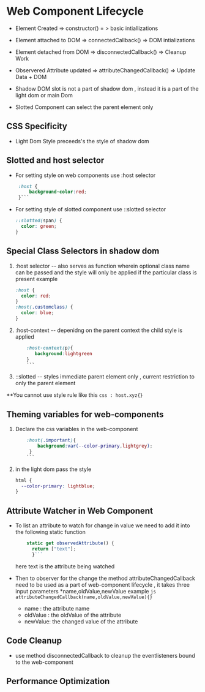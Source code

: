 # Web Component Lifecycle

- Element Created => constructor() = > basic intiallizations

- Element attached to DOM => connectedCallback() => DOM intializations

- Element detached from DOM => disconnectedCallback() => Cleanup Work

- Observered Attribute updated => attributeChangedCallback() => Update Data + DOM

- Shadow DOM slot is not a part of shadow dom , instead it is a part of the light dom or main Dom

- Slotted Component can select the parent element only

## CSS Specificity

- Light Dom Style preceeds's the style of shadow dom

## Slotted and host selector

- For setting style on web components use :host selector

  ````css
   :host {
       background-color:red;
   }```

  ````

- For setting style of slotted component use ::slotted selector

  ```css
  ::slotted(span) {
    color: green;
  }
  ```

## Special Class Selectors in shadow dom

1. :host selector -- also serves as function wherein optional class name can be passed and the style will only be applied if the particular class is present
   example

   ```css
   :host {
     color: red;
   }
   :host(.customclass) {
     color: blue;
   }
   ```

2. :host-context -- depenidng on the parent context the child style is applied

   ````css
       :host-context(p){
          background:lightgreen
       }
       ```
   ````

3. ::slotted -- styles immediate parent element only , current restriction to only the parent element

\*\*You cannot use style rule like this
`css : host.xyz{}`

## Theming variables for web-components

1. Declare the css variables in the web-component

   ````css
       :host(.important){
           background:var(--color-primary,lightgrey);
        }
       ```
   ````

2. in the light dom pass the style

   ```css
   html {
     --color-primary: lightblue;
   }
   ```

## Attribute Watcher in Web Component

- To list an attribute to watch for change in value we need to add it into the following static function

  ````js
      static get observedAttribute() {
        return ["text"];
        }```
  ````

  here text is the attribute being watched

- Then to observer for the change the method attributeChangedCallback need to be used as a part of web-component lifecycle , it takes three input parameters \*name,oldValue,newValue
  example
  `js attributeChangedCallback(name,oldValue,newValue){}`

  - name : the attribute name
  - oldValue : the oldValue of the attribute
  - newValue: the changed value of the attribute

## Code Cleanup

- use method disconnectedCallback to cleanup the eventlisteners bound to the web-component

## Performance Optimization
